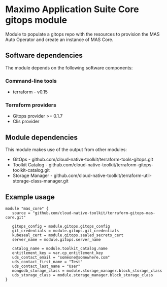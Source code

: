 # Maximo Application Suite Core gitops module

Module to populate a gitops repo with the resources to provision the MAS Auto Operator and create an instance of MAS Core.

## Software dependencies

The module depends on the following software components:


### Command-line tools

- terraform - v0.15

### Terraform providers

- Gitops provider >= 0.1.7
- Clis provider

## Module dependencies

This module makes use of the output from other modules:

- GitOps - github.com/cloud-native-toolkit/terraform-tools-gitops.git
- Toolkit Catalog - github.com/cloud-native-toolkit/terraform-gitops-toolkit-catalog.git
- Storage Manager  - github.com/cloud-native-toolkit/terraform-util-storage-class-manager.git

## Example usage

```hcl-terraform
module "mas_core" {
   source = "github.com/cloud-native-toolkit/terraform-gitops-mas-core.git"
   
   gitops_config = module.gitops.gitops_config
   git_credentials = module.gitops.git_credentials
   kubeseal_cert = module.gitops.sealed_secrets_cert
   server_name = module.gitops.server_name

   catalog_name = module.toolkit_catalog.name
   entitlement_key = var.cp_entitlement_key
   uds_contact_email = "someone@somewhere.com"
   uds_contact_first_name = "Test"
   uds_contact_last_name = "User"
   mongodb_storage_class = module.storage_manager.block_storage_class
   uds_storage_class = module.storage_manager.block_storage_class
}
```
